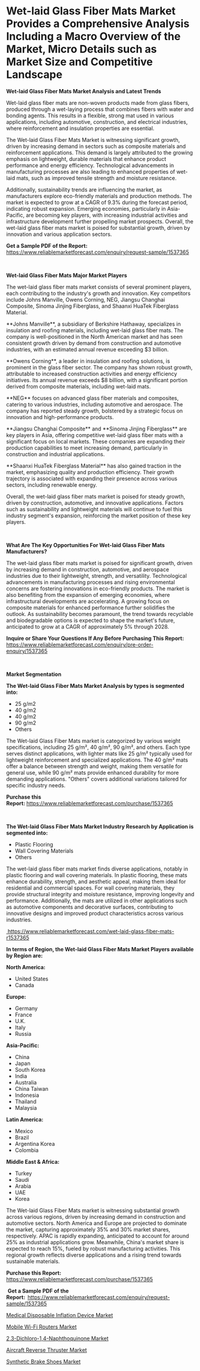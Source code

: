 <p><h1>Wet-laid Glass Fiber Mats Market Provides a Comprehensive Analysis Including a Macro Overview of the Market, Micro Details such as Market Size and Competitive Landscape</h1></p><p><strong>Wet-laid Glass Fiber Mats Market Analysis and Latest Trends</strong></p>
<p><p>Wet-laid glass fiber mats are non-woven products made from glass fibers, produced through a wet-laying process that combines fibers with water and bonding agents. This results in a flexible, strong mat used in various applications, including automotive, construction, and electrical industries, where reinforcement and insulation properties are essential.</p><p>The Wet-laid Glass Fiber Mats Market is witnessing significant growth, driven by increasing demand in sectors such as composite materials and reinforcement applications. This demand is largely attributed to the growing emphasis on lightweight, durable materials that enhance product performance and energy efficiency. Technological advancements in manufacturing processes are also leading to enhanced properties of wet-laid mats, such as improved tensile strength and moisture resistance.</p><p>Additionally, sustainability trends are influencing the market, as manufacturers explore eco-friendly materials and production methods. The market is expected to grow at a CAGR of 9.3% during the forecast period, indicating robust expansion. Emerging economies, particularly in Asia-Pacific, are becoming key players, with increasing industrial activities and infrastructure development further propelling market prospects. Overall, the wet-laid glass fiber mats market is poised for substantial growth, driven by innovation and various application sectors.</p></p>
<p><strong>Get a Sample PDF of the Report:&nbsp;</strong> <a href="https://www.reliablemarketforecast.com/enquiry/request-sample/1537365?utm_campaign=1578&utm_medium=2&utm_source=Github&utm_content=ia&utm_term=12102024&utm_id=wet-laid-glass-fiber-mats">https://www.reliablemarketforecast.com/enquiry/request-sample/1537365</a></p>
<p>&nbsp;</p>
<p><strong>Wet-laid Glass Fiber Mats Major Market Players</strong></p>
<p><p>The wet-laid glass fiber mats market consists of several prominent players, each contributing to the industry's growth and innovation. Key competitors include Johns Manville, Owens Corning, NEG, Jiangsu Changhai Composite, Sinoma Jinjing Fiberglass, and Shaanxi HuaTek Fiberglass Material. </p><p>**Johns Manville**, a subsidiary of Berkshire Hathaway, specializes in insulation and roofing materials, including wet-laid glass fiber mats. The company is well-positioned in the North American market and has seen consistent growth driven by demand from construction and automotive industries, with an estimated annual revenue exceeding $3 billion.</p><p>**Owens Corning**, a leader in insulation and roofing solutions, is prominent in the glass fiber sector. The company has shown robust growth, attributable to increased construction activities and energy efficiency initiatives. Its annual revenue exceeds $8 billion, with a significant portion derived from composite materials, including wet-laid mats.</p><p>**NEG** focuses on advanced glass fiber materials and composites, catering to various industries, including automotive and aerospace. The company has reported steady growth, bolstered by a strategic focus on innovation and high-performance products.</p><p>**Jiangsu Changhai Composite** and **Sinoma Jinjing Fiberglass** are key players in Asia, offering competitive wet-laid glass fiber mats with a significant focus on local markets. These companies are expanding their production capabilities to meet increasing demand, particularly in construction and industrial applications.</p><p>**Shaanxi HuaTek Fiberglass Material** has also gained traction in the market, emphasizing quality and production efficiency. Their growth trajectory is associated with expanding their presence across various sectors, including renewable energy.</p><p>Overall, the wet-laid glass fiber mats market is poised for steady growth, driven by construction, automotive, and innovative applications. Factors such as sustainability and lightweight materials will continue to fuel this industry segment's expansion, reinforcing the market position of these key players.</p></p>
<p>&nbsp;</p>
<p><strong>What Are The Key Opportunities For Wet-laid Glass Fiber Mats Manufacturers?</strong></p>
<p><p>The wet-laid glass fiber mats market is poised for significant growth, driven by increasing demand in construction, automotive, and aerospace industries due to their lightweight, strength, and versatility. Technological advancements in manufacturing processes and rising environmental concerns are fostering innovations in eco-friendly products. The market is also benefiting from the expansion of emerging economies, where infrastructural developments are accelerating. A growing focus on composite materials for enhanced performance further solidifies the outlook. As sustainability becomes paramount, the trend towards recyclable and biodegradable options is expected to shape the market's future, anticipated to grow at a CAGR of approximately 5% through 2028.</p></p>
<p><strong>Inquire or Share Your Questions If Any Before Purchasing This Report:</strong> <a href="https://www.reliablemarketforecast.com/enquiry/pre-order-enquiry/1537365?utm_campaign=1578&utm_medium=2&utm_source=Github&utm_content=ia&utm_term=12102024&utm_id=wet-laid-glass-fiber-mats">https://www.reliablemarketforecast.com/enquiry/pre-order-enquiry/1537365</a></p>
<p>&nbsp;</p>
<p><strong>Market Segmentation</strong></p>
<p><strong>The Wet-laid Glass Fiber Mats Market Analysis by types is segmented into:</strong></p>
<p><ul><li>25 g/m2</li><li>40 g/m2</li><li>40 g/m2</li><li>90 g/m2</li><li>Others</li></ul></p>
<p><p>The Wet-laid Glass Fiber Mats market is categorized by various weight specifications, including 25 g/m², 40 g/m², 90 g/m², and others. Each type serves distinct applications, with lighter mats like 25 g/m² typically used for lightweight reinforcement and specialized applications. The 40 g/m² mats offer a balance between strength and weight, making them versatile for general use, while 90 g/m² mats provide enhanced durability for more demanding applications. "Others" covers additional variations tailored for specific industry needs.</p></p>
<p><strong>Purchase this Report:&nbsp;</strong><a href="https://www.reliablemarketforecast.com/purchase/1537365?utm_campaign=1578&utm_medium=2&utm_source=Github&utm_content=ia&utm_term=12102024&utm_id=wet-laid-glass-fiber-mats">https://www.reliablemarketforecast.com/purchase/1537365</a></p>
<p>&nbsp;</p>
<p><strong>The Wet-laid Glass Fiber Mats Market Industry Research by Application is segmented into:</strong></p>
<p><ul><li>Plastic Flooring</li><li>Wall Covering Materials</li><li>Others</li></ul></p>
<p><p>The wet-laid glass fiber mats market finds diverse applications, notably in plastic flooring and wall covering materials. In plastic flooring, these mats enhance durability, strength, and aesthetic appeal, making them ideal for residential and commercial spaces. For wall covering materials, they provide structural integrity and moisture resistance, improving longevity and performance. Additionally, the mats are utilized in other applications such as automotive components and decorative surfaces, contributing to innovative designs and improved product characteristics across various industries.</p></p>
<p><a href="https://www.reliablemarketforecast.com/wet-laid-glass-fiber-mats-r1537365?utm_campaign=1578&utm_medium=2&utm_source=Github&utm_content=ia&utm_term=12102024&utm_id=wet-laid-glass-fiber-mats">&nbsp;https://www.reliablemarketforecast.com/wet-laid-glass-fiber-mats-r1537365</a></p>
<p><strong>In terms of Region, the Wet-laid Glass Fiber Mats Market Players available by Region are:</strong></p>
<p>
    <p> <strong> North America: </strong>
        <ul>
            <li>United States</li>
            <li>Canada</li>
        </ul>
        </p> 
    <p> <strong> Europe: </strong>
        <ul>
            <li>Germany</li>
            <li>France</li>
            <li>U.K.</li>
            <li>Italy</li>
            <li>Russia</li>
        </ul>
        </p> 
    <p> <strong> Asia-Pacific: </strong>
        <ul>
            <li>China</li>
            <li>Japan</li>
            <li>South Korea</li>
            <li>India</li>
            <li>Australia</li>
            <li>China Taiwan</li>
            <li>Indonesia</li>
            <li>Thailand</li>
            <li>Malaysia</li>
        </ul>
        </p> 
    <p> <strong> Latin America: </strong>
        <ul>
            <li>Mexico</li>
            <li>Brazil</li>
            <li>Argentina Korea</li>
            <li>Colombia</li>
        </ul>
        </p> 
    <p> <strong> Middle East & Africa: </strong>
        <ul>
            <li>Turkey</li>
            <li>Saudi</li>
            <li>Arabia</li>
            <li>UAE</li>
            <li>Korea</li>
        </ul>
    </p>
    </p>
<p><p>The Wet-laid Glass Fiber Mats market is witnessing substantial growth across various regions, driven by increasing demand in construction and automotive sectors. North America and Europe are projected to dominate the market, capturing approximately 35% and 30% market shares, respectively. APAC is rapidly expanding, anticipated to account for around 25% as industrial applications grow. Meanwhile, China's market share is expected to reach 15%, fueled by robust manufacturing activities. This regional growth reflects diverse applications and a rising trend towards sustainable materials.</p></p>
<p><strong>Purchase this Report: </strong><a href="https://www.reliablemarketforecast.com/purchase/1537365?utm_campaign=1578&utm_medium=2&utm_source=Github&utm_content=ia&utm_term=12102024&utm_id=wet-laid-glass-fiber-mats">https://www.reliablemarketforecast.com/purchase/1537365</a></p>
<p>&nbsp;<strong>Get a Sample PDF of the Report:&nbsp;&nbsp;</strong><a href="https://www.reliablemarketforecast.com/enquiry/request-sample/1537365?utm_campaign=1578&utm_medium=2&utm_source=Github&utm_content=ia&utm_term=12102024&utm_id=wet-laid-glass-fiber-mats">https://www.reliablemarketforecast.com/enquiry/request-sample/1537365</a></p>
<p><strong></strong></p>
<p><p><a href="https://www.linkedin.com/pulse/medical-disposable-inflation-device-market-evolution-key-trends-bfpaf?utm_campaign=1578&utm_medium=2&utm_source=Github&utm_content=ia&utm_term=12102024&utm_id=wet-laid-glass-fiber-mats">Medical Disposable Inflation Device Market</a></p><p><a href="https://github.com/boringzqthorperec/Market-Research-Report-List-1/blob/main/mobile-wi-fi-routers-market.md?utm_campaign=1578&utm_medium=2&utm_source=Github&utm_content=ia&utm_term=12102024&utm_id=wet-laid-glass-fiber-mats">Mobile Wi-Fi Routers Market</a></p><p><a href="https://github.com/cecilahoi7/Market-Research-Report-List-1/blob/main/23-dichloro-14-naphthoquinone-market.md?utm_campaign=1578&utm_medium=2&utm_source=Github&utm_content=ia&utm_term=12102024&utm_id=wet-laid-glass-fiber-mats">2,3-Dichloro-1,4-Naphthoquinone Market</a></p><p><a href="https://www.linkedin.com/pulse/aircraft-reverse-thruster-market-trends-insights-type-application-jdoqe?utm_campaign=1578&utm_medium=2&utm_source=Github&utm_content=ia&utm_term=12102024&utm_id=wet-laid-glass-fiber-mats">Aircraft Reverse Thruster Market</a></p><p><a href="https://www.linkedin.com/pulse/mapping-synthetic-brake-shoes-market-trends-challenges-breakthroughs-ftjwe?utm_campaign=1578&utm_medium=2&utm_source=Github&utm_content=ia&utm_term=12102024&utm_id=wet-laid-glass-fiber-mats">Synthetic Brake Shoes Market</a></p></p>